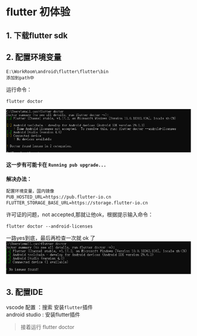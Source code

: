 # flutter 初体验
## 1. 下载flutter sdk  
    
## 2. 配置环境变量
```
E:\WorkRoom\android\flutter\flutter\bin
添加到path中
```
运行命令：
```
flutter doctor
```
![doctor](/res/flutter/flutter_1.png)

#### 这一步有可能卡在 `Running pub upgrade...`
**解决办法：**
```shell
配置环境变量，国内镜像
PUB_HOSTED_URL=https://pub.flutter-io.cn
FLUTTER_STORAGE_BASE_URL=https://storage.flutter-io.cn
```

许可证的问题，not accepted,那就让他ok，根据提示输入命令：
```
flutter doctor --android-licenses

```
一路yes到底，最后再检查一次就 ok 了
![doctor](/res/flutter/flutter_ok.png)

## 3. 配置IDE 
vscode 配置 ：搜索 安装`flutter`插件  
android studio : 安装flutter插件
> 接着运行 flutter doctor


